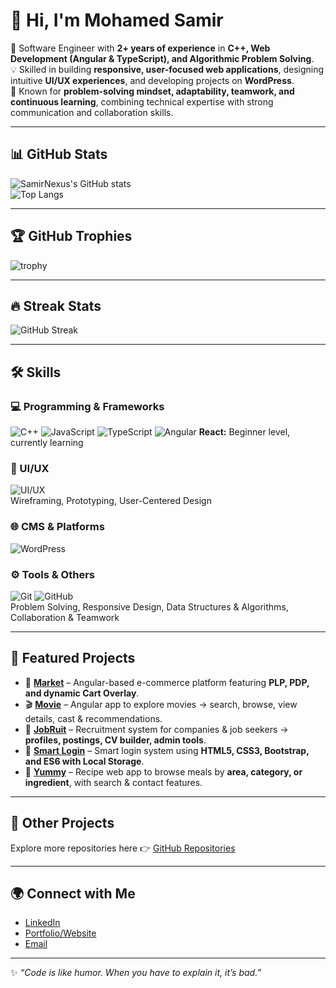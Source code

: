 # 👋 Hi, I'm Mohamed Samir

🚀 Software Engineer with **2+ years of experience** in **C++, Web Development (Angular & TypeScript), and Algorithmic Problem Solving**.  
💡 Skilled in building **responsive, user-focused web applications**, designing intuitive **UI/UX experiences**, and developing projects on **WordPress**.  
🌟 Known for **problem-solving mindset, adaptability, teamwork, and continuous learning**, combining technical expertise with strong communication and collaboration skills.

---

## 📊 GitHub Stats  
![SamirNexus's GitHub stats](https://github-readme-stats.vercel.app/api?username=SamirNexus&show_icons=true&theme=radical)  
![Top Langs](https://github-readme-stats.vercel.app/api/top-langs/?username=SamirNexus&layout=compact&theme=radical)  

---

## 🏆 GitHub Trophies  
![trophy](https://github-profile-trophy.vercel.app/?username=SamirNexus&theme=radical&column=7)  

---

## 🔥 Streak Stats  
![GitHub Streak](https://github-readme-streak-stats.herokuapp.com/?user=SamirNexus&theme=radical)  

---

## 🛠️ Skills

### 💻 Programming & Frameworks
![C++](https://img.shields.io/badge/-C++-00599C?logo=c%2b%2b&logoColor=white&style=flat)
![JavaScript](https://img.shields.io/badge/-JavaScript-F7DF1E?logo=javascript&logoColor=black&style=flat)
![TypeScript](https://img.shields.io/badge/-TypeScript-3178C6?logo=typescript&logoColor=white&style=flat)
![Angular](https://img.shields.io/badge/-Angular-DD0031?logo=angular&logoColor=white&style=flat)
**React:** Beginner level, currently learning

### 🎨 UI/UX
![UI/UX](https://img.shields.io/badge/-UI%2FUX-FF4088?logo=figma&logoColor=white&style=flat)  
Wireframing, Prototyping, User-Centered Design

### 🌐 CMS & Platforms
![WordPress](https://img.shields.io/badge/-WordPress-21759B?logo=wordpress&logoColor=white&style=flat)

### ⚙️ Tools & Others
![Git](https://img.shields.io/badge/-Git-F05032?logo=git&logoColor=white&style=flat)
![GitHub](https://img.shields.io/badge/-GitHub-181717?logo=github&logoColor=white&style=flat)  
Problem Solving, Responsive Design, Data Structures & Algorithms, Collaboration & Teamwork

---

## 📌 Featured Projects

- 🔹 **[Market](https://github.com/SamirNexus/Market)** – Angular-based e-commerce platform featuring **PLP, PDP, and dynamic Cart Overlay**.  
- 🎬 **[Movie](https://github.com/SamirNexus/Movie)** – Angular app to explore movies → search, browse, view details, cast & recommendations.  
- 💼 **[JobRuit](https://github.com/SamirNexus/JobRuit)** – Recruitment system for companies & job seekers → **profiles, postings, CV builder, admin tools**.  
- 🔑 **[Smart Login](https://github.com/SamirNexus/Smart-Login)** – Smart login system using **HTML5, CSS3, Bootstrap, and ES6 with Local Storage**.  
- 🍲 **[Yummy](https://github.com/SamirNexus/Yummy)** – Recipe web app to browse meals by **area, category, or ingredient**, with search & contact features.  

---

## 📂 Other Projects
Explore more repositories here 👉 [GitHub Repositories](https://github.com/SamirNexus?tab=repositories)  

---

## 🌍 Connect with Me
- [LinkedIn](https://www.linkedin.com/in/your-link)  
- [Portfolio/Website](https://your-website.com)  
- [Email](mailto:yourmail@example.com)  

---

✨ *“Code is like humor. When you have to explain it, it’s bad.”*
